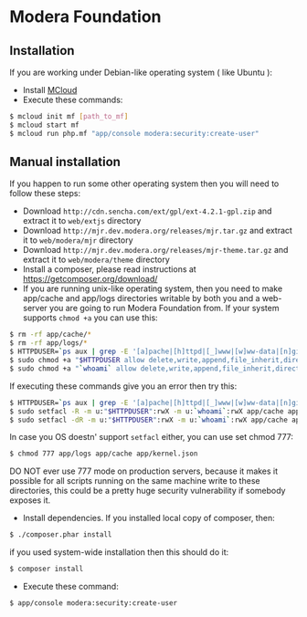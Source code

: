 # Modera Foundation

## Installation

If you are working under Debian-like operating system ( like Ubuntu ):

* Install [MCloud](https://mcloud.io)
* Execute these commands:

``` bash
$ mcloud init mf [path_to_mf]
$ mcloud start mf
$ mcloud run php.mf "app/console modera:security:create-user"
```

## Manual installation

If you happen to run some other operating system then you will need to follow these steps:

* Download `http://cdn.sencha.com/ext/gpl/ext-4.2.1-gpl.zip` and extract it to `web/extjs` directory
* Download `http://mjr.dev.modera.org/releases/mjr.tar.gz` and extract it to `web/modera/mjr` directory
* Download `http://mjr.dev.modera.org/releases/mjr-theme.tar.gz` and extract it to `web/modera/theme` directory
* Install a composer, please read instructions at https://getcomposer.org/download/
* If you are running unix-like operating system, then you need to make app/cache and app/logs directories
   writable by both you and a web-server you are going to run Modera Foundation from. If your system supports
  `chmod +a` you can use this:

``` bash
$ rm -rf app/cache/*
$ rm -rf app/logs/*
$ HTTPDUSER=`ps aux | grep -E '[a]pache|[h]ttpd|[_]www|[w]ww-data|[n]ginx' | grep -v root | head -1 | cut -d\  -f1`
$ sudo chmod +a "$HTTPDUSER allow delete,write,append,file_inherit,directory_inherit" app/cache app/logs app/kernel.json
$ sudo chmod +a "`whoami` allow delete,write,append,file_inherit,directory_inherit" app/cache app/logs
```

  If executing these commands give you an error then try this:

``` bash  
$ HTTPDUSER=`ps aux | grep -E '[a]pache|[h]ttpd|[_]www|[w]ww-data|[n]ginx' | grep -v root | head -1 | cut -d\  -f1`
$ sudo setfacl -R -m u:"$HTTPDUSER":rwX -m u:`whoami`:rwX app/cache app/logs app/kernel.json
$ sudo setfacl -dR -m u:"$HTTPDUSER":rwX -m u:`whoami`:rwX app/cache app/logs
```

  In case you OS doestn' support `setfacl` either, you can use set chmod 777:

``` bash
$ chmod 777 app/logs app/cache app/kernel.json
```

  DO NOT ever use 777 mode on production servers, because it makes it possible for all scripts running on the same machine
  write to these directories, this could be a pretty huge security vulnerability if somebody exposes it.

* Install dependencies. If you installed local copy of composer, then:

``` bash
$ ./composer.phar install
```

  if you used system-wide installation then this should do it:

``` bash
$ composer install
```

* Execute these command:

``` bash
$ app/console modera:security:create-user
```
